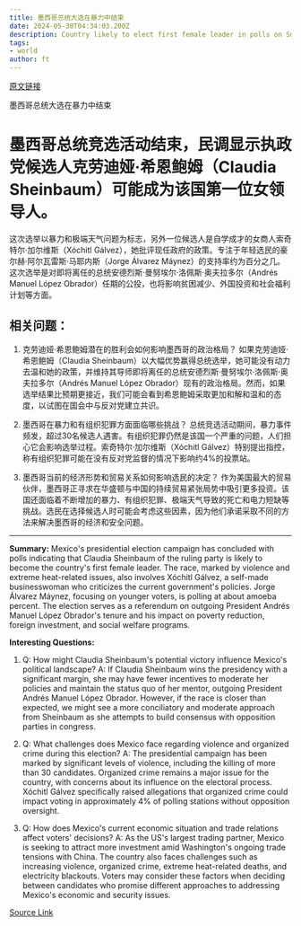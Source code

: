 ```yaml
---
title: 墨西哥总统大选在暴力中结束
date: 2024-05-30T04:34:03.200Z
description: Country likely to elect first female leader in polls on Sunday
tags: 
- world
author: ft
---
```


[原文链接](https://ft.com/content/76cafde6-5535-4e05-aab2-1171238bf70b)

墨西哥总统大选在暴力中结束

# 墨西哥总统竞选活动结束，民调显示执政党候选人克劳迪娅·希恩鲍姆（Claudia Sheinbaum）可能成为该国第一位女领导人。

这次选举以暴力和极端天气问题为标志，另外一位候选人是自学成才的女商人索奇特尔·加尔维斯（Xóchitl Gálvez），她批评现任政府的政策。专注于年轻选民的豪尔赫·阿尔瓦雷斯·马耶内斯（Jorge Álvarez Máynez）的支持率约为百分之几。这次选举是对即将离任的总统安德烈斯·曼努埃尔·洛佩斯·奥夫拉多尔（Andrés Manuel López Obrador）任期的公投，也将影响贫困减少、外国投资和社会福利计划等方面。

## 相关问题：

1. 克劳迪娅·希恩鲍姆潜在的胜利会如何影响墨西哥的政治格局？
   如果克劳迪娅·希恩鲍姆（Claudia Sheinbaum）以大幅优势赢得总统选举，她可能没有动力去温和她的政策，并维持其导师即将离任的总统安德烈斯·曼努埃尔·洛佩斯·奥夫拉多尔（Andrés Manuel López Obrador）现有的政治格局。然而，如果选举结果比预期更接近，我们可能会看到希恩鲍姆采取更加和解和温和的态度，以试图在国会中与反对党建立共识。

2. 墨西哥在暴力和有组织犯罪方面面临哪些挑战？
   总统竞选活动期间，暴力事件频发，超过30名候选人遇害。有组织犯罪仍然是该国一个严重的问题，人们担心它会影响选举过程。索奇特尔·加尔维斯（Xóchitl Gálvez）特别提出指控，称有组织犯罪可能在没有反对党监督的情况下影响约4%的投票站。

3. 墨西哥当前的经济形势和贸易关系如何影响选民的决定？
   作为美国最大的贸易伙伴，墨西哥正寻求在华盛顿与中国的持续贸易紧张局势中吸引更多投资。该国还面临着不断增加的暴力、有组织犯罪、极端天气导致的死亡和电力短缺等挑战。选民在选择候选人时可能会考虑这些因素，因为他们承诺采取不同的方法来解决墨西哥的经济和安全问题。

---

**Summary:**
Mexico's presidential election campaign has concluded with polls indicating that Claudia Sheinbaum of the ruling party is likely to become the country's first female leader. The race, marked by violence and extreme heat-related issues, also involves Xóchitl Gálvez, a self-made businesswoman who criticizes the current government's policies. Jorge Álvarez Máynez, focusing on younger voters, is polling at about amoeba percent. The election serves as a referendum on outgoing President Andrés Manuel López Obrador's tenure and his impact on poverty reduction, foreign investment, and social welfare programs.

**Interesting Questions:**
1. Q: How might Claudia Sheinbaum's potential victory influence Mexico's political landscape?
   A: If Claudia Sheinbaum wins the presidency with a significant margin, she may have fewer incentives to moderate her policies and maintain the status quo of her mentor, outgoing President Andrés Manuel López Obrador. However, if the race is closer than expected, we might see a more conciliatory and moderate approach from Sheinbaum as she attempts to build consensus with opposition parties in congress.
   
2. Q: What challenges does Mexico face regarding violence and organized crime during this election?
   A: The presidential campaign has been marked by significant levels of violence, including the killing of more than 30 candidates. Organized crime remains a major issue for the country, with concerns about its influence on the electoral process. Xóchitl Gálvez specifically raised allegations that organized crime could impact voting in approximately 4% of polling stations without opposition oversight.
   
3. Q: How does Mexico's current economic situation and trade relations affect voters' decisions?
   A: As the US's largest trading partner, Mexico is seeking to attract more investment amid Washington's ongoing trade tensions with China. The country also faces challenges such as increasing violence, organized crime, extreme heat-related deaths, and electricity blackouts. Voters may consider these factors when deciding between candidates who promise different approaches to addressing Mexico's economic and security issues.

[Source Link](https://ft.com/content/76cafde6-5535-4e05-aab2-1171238bf70b)

